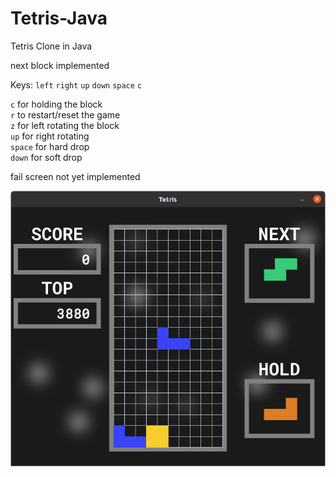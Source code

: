 # Tetris-Java
Tetris Clone in Java

next block implemented

Keys: `left` `right` `up` `down` `space` `c`

`c` for holding the block<br>
`r` to restart/reset the game<br>
`z` for left rotating the block<br>
`up` for right rotating<br>
`space` for hard drop<br>
`down` for soft drop

fail screen not yet implemented

![version 2 screenshot](https://raw.githubusercontent.com/OmkarDev/Tetris-Java/main/Screenshot/Version%202.png)

